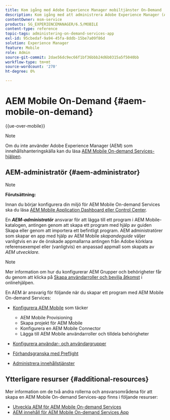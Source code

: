 ```yaml
---
title: Kom igång med Adobe Experience Manager mobiltjänster On-Demand
description: Kom igång med att administrera Adobe Experience Manager (AEM) mobilapp för On-Demand-tjänster. Den ger en översikt över rollerna och ansvarsområdena för en AEM administratör för On Demand-tjänster.
contentOwner: msm-service
products: SG_EXPERIENCEMANAGER/6.5/MOBILE
content-type: reference
topic-tags: administering-on-demand-services-app
exl-id: 95cbedaf-9a94-45fa-8ddb-15be7a09f86d
solution: Experience Manager
feature: Mobile
role: Admin
source-git-commit: 2dae56dc9ec66f1bf36bbb24d6b0315a5f5040bb
workflow-type: tm+mt
source-wordcount: '270'
ht-degree: 0%

---
```


# AEM Mobile On-Demand {#aem-mobile-on-demand}

{{ue-over-mobile}}

>[!NOTE]
>
>Om du inte använder Adobe Experience Manager (AEM) som innehållshanteringskälla kan du läsa [AEM Mobile On-demand Services-hjälpen](https://helpx.adobe.com/se/digital-publishing-solution/topics.html).

## AEM-administratör {#aem-administrator}

>[!NOTE]
>
>**Förutsättning:**
>
>Innan du börjar konfigurera din miljö för AEM Mobile On-demand Services ska du läsa [AEM Mobile Application Dashboard eller Control Center](/help/mobile/mobile-apps-ondemand-application-dashboard.md).

En ***AEM-administratör*** ansvarar för att lägga till ett program i AEM Mobile-katalogen, antingen genom att skapa ett program med hjälp av guiden Skapa eller genom att importera ett befintligt program. AEM administratörer som skapar en app med hjälp av AEM Mobile *skapandeguide* väljer vanligtvis en av de önskade appmallarna antingen från Adobe körklara referensexempel eller (vanligtvis) en anpassad appmall som skapats av *AEM utvecklare.*

>[!NOTE]
>
>Mer information om hur du konfigurerar AEM Grupper och behörigheter får du genom att klicka på [Skapa användarroller och bevilja åtkomst](https://helpx.adobe.com/se/digital-publishing-solution/help/account-admin-dps.html) i onlinehjälpen.

En AEM är ansvarig för följande när du skapar ett program med AEM Mobile On-demand Services:

* [Konfigurera AEM Mobile](/help/mobile/aem-mobile-setup.md) som täcker

   * AEM Mobile Provisioning
   * Skapa projekt för AEM Mobile
   * Konfigurera en AEM Mobile Connector
   * Lägga till AEM Mobile användarroller och tilldela behörigheter

* [Konfigurera användar- och användargrupper](/help/mobile/aem-mobile-configure-users.md)
* [Förhandsgranska med Preflight](/help/mobile/aem-mobile-manage-ondemand-services.md)
* [Administrera innehållstjänster](/help/mobile/developing-content-services.md)

## Ytterligare resurser {#additional-resources}

Mer information om de två andra rollerna och ansvarsområdena för att skapa en AEM Mobile On-demand Services-app finns i följande resurser:

* [Utveckla AEM för AEM Mobile On-demand Services](/help/mobile/aem-mobile-on-demand.md)
* [AEM innehåll för AEM Mobile On-demand Services App](/help/mobile/mobile-apps-ondemand.md)
